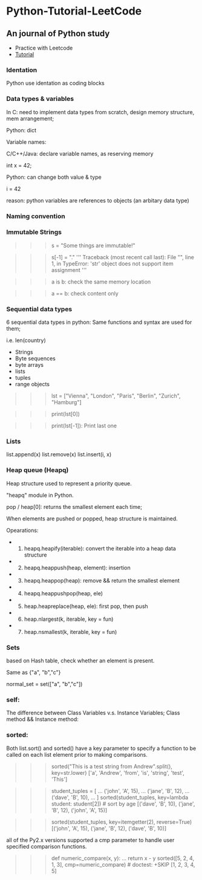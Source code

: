 # Python-Tutorial-LeetCode 

## An journal of Python study 
  - Practice with Leetcode 
  - [Tutorial](https://www.python-course.eu/python3_course.php) 
  
### Identation 
Python use identation as coding blocks 

### Data types & variables 
In C: need to implement data types from scratch, design memory structure, mem arrangement;

Python: dict

Variable names: 

C/C++/Java: declare variable names, as reserving memory 

  int x = 42;
  
Python: can change both value & type  

  i = 42
  
  reason: python variables are references to objects (an arbitary data type)
  
### Naming convention 

### Immutable Strings

>>> s = "Some things are immutable!"

>>> s[-1] = "."
'''
Traceback (most recent call last):
  File "<stdin>", line 1, in <module>
TypeError: 'str' object does not support item assignment
'''


>>> a is b: check the same memory location 
  
>>> a == b: check content only 



### Sequential data types 
6 sequential data types in python: 
Same functions and syntax are used for them; 

i.e. len(country)

- Strings 
- Byte sequences 
- byte arrays 
- lists
- tuples 
- range objects 

>>> lst = ["Vienna", "London", "Paris", "Berlin", "Zurich", "Hamburg"]

>>> print(lst[0])

>>> print(lst[-1]): Print last one 
  
  
### Lists 
list.append(x)
list.remove(x)
list.insert(i, x)

### Heap queue (Heapq)
Heap structure used to represent a priority queue. 

"heapq" module in Python.

pop / heap[0]: returns the smallest element each time;

When elements are pushed or popped, heap structure is maintained. 

Opearations: 

- 1. heapq.heapify(iterable): convert the iterable into a heap data structure 
- 2. heapq.heappush(heap, element): insertion 
- 3. heapq.heappop(heap): remove && return the smallest element 
- 4. heapq.heappushpop(heap, ele)
- 5. heap.heapreplace(heap, ele): first pop, then push 
- 6. heap.nlargest(k, iterable, key = fun)
- 7. heap.nsmallest(k, iterable, key = fun)

### Sets
based on Hash table, check whether an element is present.

Same as {"a", "b","c"} 

normal_set = set(["a", "b","c"]) 


### self: 
The difference between Class Variables v.s. Instance Variables;
Class method && Instance method: 


### sorted: 
Both list.sort() and sorted() have a key parameter to specify a function to be called on each list element prior to making comparisons.

>>> sorted("This is a test string from Andrew".split(), key=str.lower)
['a', 'Andrew', 'from', 'is', 'string', 'test', 'This']

>>> student_tuples = [
...     ('john', 'A', 15),
...     ('jane', 'B', 12),
...     ('dave', 'B', 10),
... ]
>>> sorted(student_tuples, key=lambda student: student[2])   # sort by age
[('dave', 'B', 10), ('jane', 'B', 12), ('john', 'A', 15)]

>>> sorted(student_tuples, key=itemgetter(2), reverse=True)
[('john', 'A', 15), ('jane', 'B', 12), ('dave', 'B', 10)]

all of the Py2.x versions supported a cmp parameter to handle user specified comparison functions.
>>> def numeric_compare(x, y):
...     return x - y
>>> sorted([5, 2, 4, 1, 3], cmp=numeric_compare) # doctest: +SKIP
[1, 2, 3, 4, 5]




  
